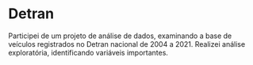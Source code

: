 # Detran
Participei de um projeto de análise de dados, examinando a base de veículos registrados no Detran nacional de 2004 a 2021. Realizei análise exploratória, identificando variáveis importantes.
